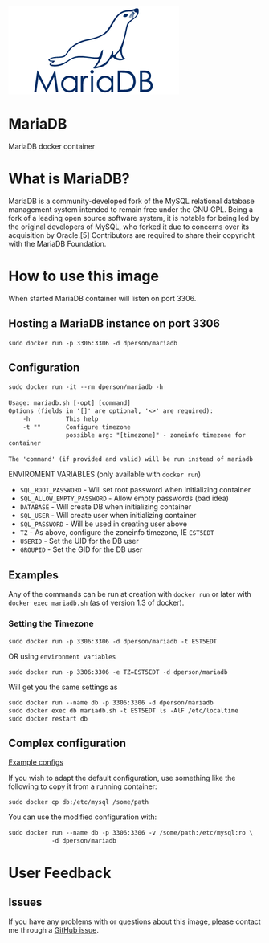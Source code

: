 [![logo](https://raw.githubusercontent.com/dperson/mariadb/master/logo.png)](https://mariadb.org/)

# MariaDB

MariaDB docker container

# What is MariaDB?

MariaDB is a community-developed fork of the MySQL relational database
management system intended to remain free under the GNU GPL. Being a fork of
a leading open source software system, it is notable for being led by the
original developers of MySQL, who forked it due to concerns over its acquisition
by Oracle.[5] Contributors are required to share their copyright with the
MariaDB Foundation.

# How to use this image

When started MariaDB container will listen on port 3306.

## Hosting a MariaDB instance on port 3306

    sudo docker run -p 3306:3306 -d dperson/mariadb

## Configuration

    sudo docker run -it --rm dperson/mariadb -h

    Usage: mariadb.sh [-opt] [command]
    Options (fields in '[]' are optional, '<>' are required):
        -h          This help
        -t ""       Configure timezone
                    possible arg: "[timezone]" - zoneinfo timezone for container

    The 'command' (if provided and valid) will be run instead of mariadb

ENVIROMENT VARIABLES (only available with `docker run`)

 * `SQL_ROOT_PASSWORD` - Will set root password when initializing container
 * `SQL_ALLOW_EMPTY_PASSWORD` - Allow empty passwords (bad idea)
 * `DATABASE` - Will create DB when initializing container
 * `SQL_USER` - Will create user when initializing container
 * `SQL_PASSWORD` - Will be used in creating user above
 * `TZ` - As above, configure the zoneinfo timezone, IE `EST5EDT`
 * `USERID` - Set the UID for the DB user
 * `GROUPID` - Set the GID for the DB user

## Examples

Any of the commands can be run at creation with `docker run` or later with
`docker exec mariadb.sh` (as of version 1.3 of docker).

### Setting the Timezone

    sudo docker run -p 3306:3306 -d dperson/mariadb -t EST5EDT

OR using `environment variables`

    sudo docker run -p 3306:3306 -e TZ=EST5EDT -d dperson/mariadb

Will get you the same settings as

    sudo docker run --name db -p 3306:3306 -d dperson/mariadb
    sudo docker exec db mariadb.sh -t EST5EDT ls -AlF /etc/localtime
    sudo docker restart db

## Complex configuration

[Example configs](https://mariadb.com/kb/en/mariadb/documentation/)

If you wish to adapt the default configuration, use something like the following
to copy it from a running container:

    sudo docker cp db:/etc/mysql /some/path

You can use the modified configuration with:

    sudo docker run --name db -p 3306:3306 -v /some/path:/etc/mysql:ro \
                -d dperson/mariadb

# User Feedback

## Issues

If you have any problems with or questions about this image, please contact me
through a [GitHub issue](https://github.com/dperson/mariadb/issues).
